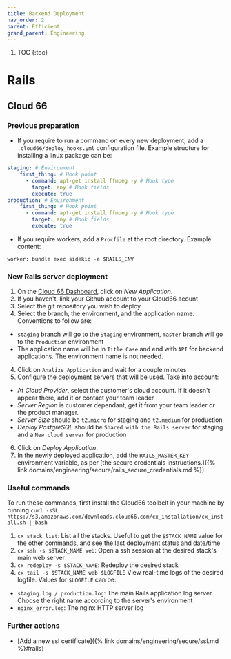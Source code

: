 ```yaml
---
title: Backend Deployment
nav_order: 2
parent: Efficient
grand_parent: Engineering
---
```


1. TOC
{:toc}

# Rails

## Cloud 66

### Previous preparation
- If you require to run a command on every new deployment, add a `.cloud66/deploy_hooks.yml` configuration file. Example structure for installing a linux package can be:
```yml
staging: # Environment
    first_thing: # Hook point
      - command: apt-get install ffmpeg -y # Hook type
        target: any # Hook fields
        execute: true
production: # Environment
    first_thing: # Hook point
      - command: apt-get install ffmpeg -y # Hook type
        target: any # Hook fields
        execute: true
```
- If you require workers, add a `Procfile` at the root directory. Example content:
```Procfile
worker: bundle exec sidekiq -e $RAILS_ENV
```
### New Rails server deployment
1. On the [Cloud 66 Dashboard](https://app.cloud66.com/dashboard), click on *New Application*.
  1. If you haven't, link your Github account to your Cloud66 acount
2. Select the git repository you wish to deploy
3. Select the branch, the environment, and the application name. Conventions to follow are:
  - `staging` branch will go to the `Staging` environment, `master` branch will go to the `Production` environment
  - The application name will be in `Title Case` and end with `API` for backend applications. The environment name is not needed.
4. Click on `Analize Application` and wait for a couple minutes
5. Configure the deployment servers that will be used. Take into account:
  - At *Cloud Provider*, select the customer's cloud account. If it doesn't appear there, add it or contact your team leader
  - *Server Region* is customer dependant, get it from your team leader or the product manager.
  - *Server Size* should be `t2.micro` for staging and `t2.medium` for production
  - *Deploy PostgreSQL* should be `Shared with the Rails server` for staging and a `New cloud server` for production
6. Click on *Deploy Application*.
7. In the newly deployed application, add the `RAILS_MASTER_KEY` environment variable, as per [the secure credentials instructions.]({% link domains/engineering/secure/rails_secure_credentials.md %})


### Useful commands
To run these commands, first install the Cloud66 toolbelt in your machine by running `curl -sSL https://s3.amazonaws.com/downloads.cloud66.com/cx_installation/cx_install.sh | bash`
1. `cx stack list`: List all the stacks. Useful to get the `$STACK_NAME` value for the other commands, and see the last deployment status and date/time
2. `cx ssh -s $STACK_NAME web`: Open a ssh session at the desired stack's main web server
3. `cx redeploy -s $STACK_NAME`: Redeploy the desired stack
4. `cx tail -s $STACK_NAME web $LOGFILE` View real-time logs of the desired logfile. Values for `$LOGFILE` can be:
  - `staging.log / production.log`: The main Rails application log server. Choose the right name according to the server's environment
  - `nginx_error.log`: The nginx HTTP server log

### Further actions
- [Add a new ssl certificate]({% link domains/engineering/secure/ssl.md %}#rails)
